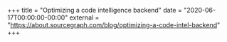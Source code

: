 +++
title = "Optimizing a code intelligence backend"
date = "2020-06-17T00:00:00-00:00"
external = "https://about.sourcegraph.com/blog/optimizing-a-code-intel-backend"
+++
